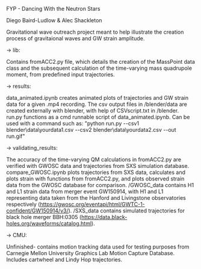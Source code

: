 FYP - Dancing With the Neutron Stars

Diego Baird-Ludlow & Alec Shackleton

Gravitational wave outreach project meant to help illustrate the creation process of gravitaional waves and GW strain amplitude.

-> lib:

Contains fromACC2.py file, which details the creation of the MassPoint data class and the subsequent calculation of the time-varying mass quadrupole moment, from predefined input trajectories.

-> results:

data_animated.ipynb creates animated plots of trajectories and GW strain data for a given .mp4 recording. The csv output files in /blender/data are created externally with blender, with help of CSVscript.txt in /blender.
run.py functions as a cmd runnable script of data_animated.ipynb. Can be used with a command such as:
 "python run.py --csv1 blender\data\yourdata1.csv --csv2 blender\data\yourdata2.csv --out run.gif"

-> validating_results:

The accuracy of the time-varying QM calculations in fromACC2.py are verified with GWOSC data and trajectories from SXS simulation database. compare_GWOSC.ipynb plots trajectories from SXS data, calculates and plots strain with functions from fromACC2.py, and plots observed strain data from the GWOSC database for comparison. /GWOSC_data contains H1 and L1 strain data from merger event GW150914, with H1 and L1 representing data taken from the Hanford and Livingstone observatories respectively (https://gwosc.org/eventapi/html/GWTC-1-confident/GW150914/v3/). /SXS_data contains simulated trajectories for black hole merger BBH:0305 (https://data.black-holes.org/waveforms/catalog.html).

-> CMU:

Unfinished- contains motion tracking data used for testing purposes from Carnegie Mellon University Graphics Lab Motion Capture Database. Includes cartwheel and Lindy Hop trajectories.

